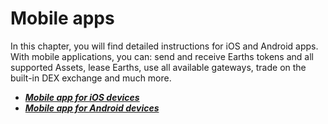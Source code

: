 # Mobile apps

In this chapter, you will find detailed instructions for iOS and Android apps. With mobile applications, you can: send and receive Earths tokens and all supported Assets, lease Earths, use all available gateways, trade on the built-in DEX exchange and much more.

* [_**Mobile app for iOS devices**_](mobile-apps/iOS.md)
* [_**Mobile app for Android devices**_](mobile-apps/android.md)




